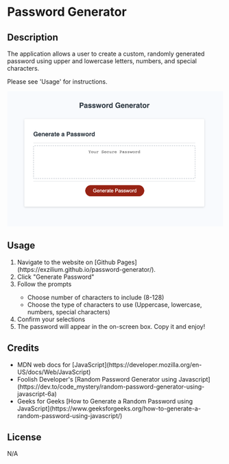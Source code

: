 # Password Generator

## Description

The application allows a user to create a custom, randomly generated password using upper and lowercase letters, numbers, and special characters.

Please see 'Usage' for instructions.

![screenshot of the password generator](./Assets/images/pwg_readme.png)

## Usage

<ol>
<li>Navigate to the website on [Github Pages](https://exzilium.github.io/password-generator/).</li>
<li>Click "Generate Password"</li>
<li>Follow the prompts</li>
<ul>
<li>Choose number of characters to include (8-128)</li>
<li>Choose the type of characters to use (Uppercase, lowercase, numbers, special characters)</li>
</ul>
<li>Confirm your selections</li>
<li>The password will appear in the on-screen box. Copy it and enjoy!</li>
</ol>

## Credits

<ul>
<li>MDN web docs for [JavaScript](https://developer.mozilla.org/en-US/docs/Web/JavaScript)</li>
<li>Foolish Developer's [Random Password Generator using Javascript](https://dev.to/code_mystery/random-password-generator-using-javascript-6a)</li>
<li>Geeks for Geeks [How to Generate a Random Password using JavaScript](https://www.geeksforgeeks.org/how-to-generate-a-random-password-using-javascript/)</li>
</ul>

## License

N/A
